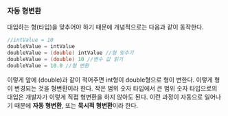 ### 자동 형변환
대입하는 형(타입)을 맞추어야 하기 때문에 개념적으로는 다음과 같이 동작한다.

```Java
//intValue = 10
doubleValue = intValue
doubleValue = (double) intValue //형 맞추기
doubleValue = (double) 10 //변수 값 읽기
doubleValue = 10.0 //형 변환
```
이렇게 앞에 (double)과 같이 적어주면 int형이 double형으로 형이 변한다. 이렇게 형이 변경되는 것을 형변환이라 한다. 작은 범위 숫자 타입에서 큰 범위 숫자 타입으로의 대입은 개발자가 이렇게 직접 형변환을 하지 않아도 된다. 이런 과정이 자동으로 일어나기 때문에 **자동 형변환**, 또는 **묵시적 형변환**이라 한다.